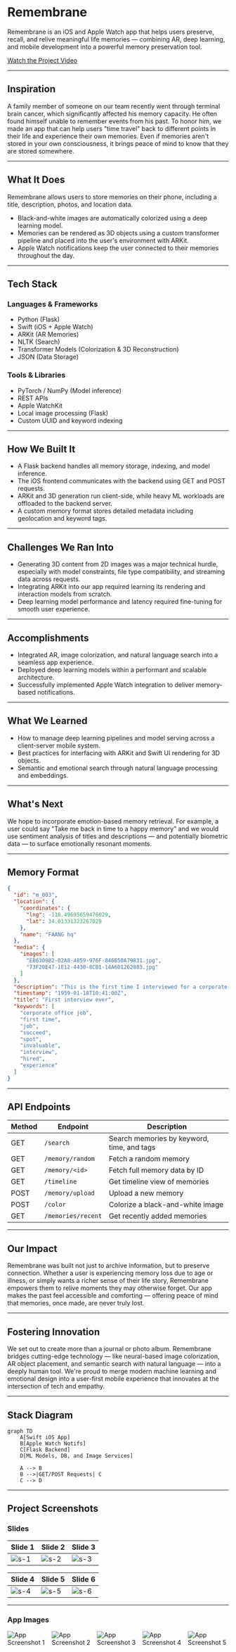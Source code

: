 # Remembrane

Remembrane is an iOS and Apple Watch app that helps users preserve, recall, and relive meaningful life memories — combining AR, deep learning, and mobile development into a powerful memory preservation tool.

[Watch the Project Video](https://drive.google.com/file/d/1VYe9X_kOqkOutAn1fCih5GzbbteZJdLP/view?usp=sharing)

---

## Inspiration

A family member of someone on our team recently went through terminal brain cancer, which significantly affected his memory capacity. He often found himself unable to remember events from his past. To honor him, we made an app that can help users "time travel" back to different points in their life and experience their own memories. Even if memories aren't stored in your own consciousness, it brings peace of mind to know that they are stored somewhere.

---

## What It Does

Remembrane allows users to store memories on their phone, including a title, description, photos, and location data.

- Black-and-white images are automatically colorized using a deep learning model.
- Memories can be rendered as 3D objects using a custom transformer pipeline and placed into the user's environment with ARKit.
- Apple Watch notifications keep the user connected to their memories throughout the day.

---

## Tech Stack

### Languages & Frameworks
- Python (Flask)
- Swift (iOS + Apple Watch)
- ARKit (AR Memories)
- NLTK (Search)
- Transformer Models (Colorization & 3D Reconstruction)
- JSON (Data Storage)

### Tools & Libraries
- PyTorch / NumPy (Model inference)
- REST APIs
- Apple WatchKit
- Local image processing (Flask)
- Custom UUID and keyword indexing

---

## How We Built It

- A Flask backend handles all memory storage, indexing, and model inference.
- The iOS frontend communicates with the backend using GET and POST requests.
- ARKit and 3D generation run client-side, while heavy ML workloads are offloaded to the backend server.
- A custom memory format stores detailed metadata including geolocation and keyword tags.

---

## Challenges We Ran Into

- Generating 3D content from 2D images was a major technical hurdle, especially with model constraints, file type compatibility, and streaming data across requests.
- Integrating ARKit into our app required learning its rendering and interaction models from scratch.
- Deep learning model performance and latency required fine-tuning for smooth user experience.

---

## Accomplishments

- Integrated AR, image colorization, and natural language search into a seamless app experience.
- Deployed deep learning models within a performant and scalable architecture.
- Successfully implemented Apple Watch integration to deliver memory-based notifications.

---

## What We Learned

- How to manage deep learning pipelines and model serving across a client-server mobile system.
- Best practices for interfacing with ARKit and Swift UI rendering for 3D objects.
- Semantic and emotional search through natural language processing and embeddings.

---

## What's Next

We hope to incorporate emotion-based memory retrieval. For example, a user could say "Take me back in time to a happy memory" and we would use sentiment analysis of titles and descriptions — and potentially biometric data — to surface emotionally resonant moments.

---

## Memory Format

```json
{
  "id": "m_003",
  "location": {
    "coordinates": {
      "lng": -118.49695659476029,
      "lat": 34.01331323267029
    },
    "name": "FAANG hq"
  },
  "media": {
    "images": [
      "EB630982-02A8-4859-976F-846B50A79831.jpg",
      "73F20E47-1E12-4430-8CB1-14A601262883.jpg"
    ]
  },
  "description": "This is the first time I interviewed for a corporate office job. I succeed and I got the job and I was hired on the spot. My experience was invaluable.",
  "timestamp": "1959-01-18T10:41:00Z",
  "title": "First interview ever",
  "keywords": [
    "corporate office job",
    "first time",
    "job",
    "succeed",
    "spot",
    "invaluable",
    "interview",
    "hired",
    "experience"
  ]
}
```

---

## API Endpoints

| Method | Endpoint                 | Description                                     |
|--------|--------------------------|-------------------------------------------------|
| GET    | `/search`                | Search memories by keyword, time, and tags      |
| GET    | `/memory/random`         | Fetch a random memory                          |
| GET    | `/memory/<id>`           | Fetch full memory data by ID                   |
| GET    | `/timeline`              | Get timeline view of memories                  |
| POST   | `/memory/upload`         | Upload a new memory                            |
| POST   | `/color`                 | Colorize a black-and-white image               |
| GET    | `/memories/recent`       | Get recently added memories                    |

---

## Our Impact

Remembrane was built not just to archive information, but to preserve connection. Whether a user is experiencing memory loss due to age or illness, or simply wants a richer sense of their life story, Remembrane empowers them to relive moments they may otherwise forget. Our app makes the past feel accessible and comforting — offering peace of mind that memories, once made, are never truly lost.

---

## Fostering Innovation

We set out to create more than a journal or photo album. Remembrane bridges cutting-edge technology — like neural-based image colorization, AR object placement, and semantic search with natural language — into a deeply human tool. We're proud to merge modern machine learning and emotional design into a user-first mobile experience that innovates at the intersection of tech and empathy.

---

## Stack Diagram

```mermaid
graph TD
    A[Swift iOS App]
    B[Apple Watch Notifs]
    C[Flask Backend]
    D[ML Models, DB, and Image Services]

    A --> B
    B -->|GET/POST Requests| C
    C --> D
```

---

## Project Screenshots

### Slides

| Slide 1 | Slide 2 | Slide 3 |
|--------|--------|--------|
| ![s-1](slides/s-1.png) | ![s-2](slides/s-2.png) | ![s-3](slides/s-3.png) |

| Slide 4 | Slide 5 | Slide 6 |
|--------|--------|--------|
| ![s-4](slides/s-4.png) | ![s-5](slides/s-5.png) | ![s-6](slides/s-6.png) |

---

### App Images

<div style="display: flex; gap: 10px;">
    <img src="imgs/aolh1.png" alt="App Screenshot 1">
    <img src="imgs/aolh2.png" alt="App Screenshot 2">
    <img src="imgs/aolh3.png" alt="App Screenshot 3">
    <img src="imgs/aolh4.png" alt="App Screenshot 4">
    <img src="imgs/aolh5.png" alt="App Screenshot 5">
</div>

